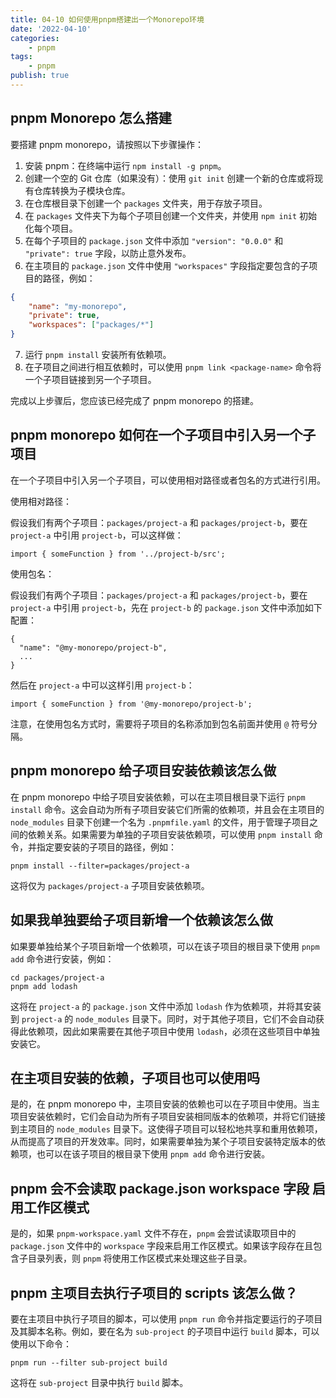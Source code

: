 ```yaml
---
title: 04-10 如何使用pnpm搭建出一个Monorepo环境
date: '2022-04-10'
categories:
    - pnpm
tags:
    - pnpm
publish: true
---
```


## pnpm Monorepo 怎么搭建

要搭建 pnpm monorepo，请按照以下步骤操作：

1. 安装 pnpm：在终端中运行 `npm install -g pnpm`。
2. 创建一个空的 Git 仓库（如果没有）：使用 `git init` 创建一个新的仓库或将现有仓库转换为子模块仓库。
3. 在仓库根目录下创建一个 `packages` 文件夹，用于存放子项目。
4. 在 `packages` 文件夹下为每个子项目创建一个文件夹，并使用 `npm init` 初始化每个项目。
5. 在每个子项目的 `package.json` 文件中添加 `"version": "0.0.0"` 和 `"private": true` 字段，以防止意外发布。
6. 在主项目的 `package.json` 文件中使用 `"workspaces"` 字段指定要包含的子项目的路径，例如：

```json
{
    "name": "my-monorepo",
    "private": true,
    "workspaces": ["packages/*"]
}
```

7. 运行 `pnpm install` 安装所有依赖项。
8. 在子项目之间进行相互依赖时，可以使用 `pnpm link <package-name>` 命令将一个子项目链接到另一个子项目。

完成以上步骤后，您应该已经完成了 pnpm monorepo 的搭建。

## pnpm monorepo 如何在一个子项目中引入另一个子项目

在一个子项目中引入另一个子项目，可以使用相对路径或者包名的方式进行引用。

使用相对路径：

假设我们有两个子项目：`packages/project-a` 和 `packages/project-b`，要在 `project-a` 中引用 `project-b`，可以这样做：

```
import { someFunction } from '../project-b/src';
```

使用包名：

假设我们有两个子项目：`packages/project-a` 和 `packages/project-b`，要在 `project-a` 中引用 `project-b`，先在 `project-b` 的 `package.json` 文件中添加如下配置：

```
{
  "name": "@my-monorepo/project-b",
  ...
}
```

然后在 `project-a` 中可以这样引用 `project-b`：

```
import { someFunction } from '@my-monorepo/project-b';
```

注意，在使用包名方式时，需要将子项目的名称添加到包名前面并使用 `@` 符号分隔。

## pnpm monorepo 给子项目安装依赖该怎么做

在 pnpm monorepo 中给子项目安装依赖，可以在主项目根目录下运行 `pnpm install` 命令。这会自动为所有子项目安装它们所需的依赖项，并且会在主项目的 `node_modules` 目录下创建一个名为 `.pnpmfile.yaml` 的文件，用于管理子项目之间的依赖关系。如果需要为单独的子项目安装依赖项，可以使用 `pnpm install` 命令，并指定要安装的子项目的路径，例如：

```
pnpm install --filter=packages/project-a
```

这将仅为 `packages/project-a` 子项目安装依赖项。

## 如果我单独要给子项目新增一个依赖该怎么做

如果要单独给某个子项目新增一个依赖项，可以在该子项目的根目录下使用 `pnpm add` 命令进行安装，例如：

```
cd packages/project-a
pnpm add lodash
```

这将在 `project-a` 的 `package.json` 文件中添加 `lodash` 作为依赖项，并将其安装到 `project-a` 的 `node_modules` 目录下。同时，对于其他子项目，它们不会自动获得此依赖项，因此如果需要在其他子项目中使用 `lodash`，必须在这些项目中单独安装它。

## 在主项目安装的依赖，子项目也可以使用吗

是的，在 pnpm monorepo 中，主项目安装的依赖也可以在子项目中使用。当主项目安装依赖时，它们会自动为所有子项目安装相同版本的依赖项，并将它们链接到主项目的 `node_modules` 目录下。这使得子项目可以轻松地共享和重用依赖项，从而提高了项目的开发效率。同时，如果需要单独为某个子项目安装特定版本的依赖项，也可以在该子项目的根目录下使用 `pnpm add` 命令进行安装。

## pnpm 会不会读取 package.json workspace 字段 启用工作区模式

是的，如果 `pnpm-workspace.yaml` 文件不存在，`pnpm` 会尝试读取项目中的 `package.json` 文件中的 `workspace` 字段来启用工作区模式。如果该字段存在且包含子目录列表，则 `pnpm` 将使用工作区模式来处理这些子目录。

## pnpm 主项目去执行子项目的 scripts 该怎么做？

要在主项目中执行子项目的脚本，可以使用 `pnpm run` 命令并指定要运行的子项目及其脚本名称。例如，要在名为 `sub-project` 的子项目中运行 `build` 脚本，可以使用以下命令：

```
pnpm run --filter sub-project build
```

这将在 `sub-project` 目录中执行 `build` 脚本。
